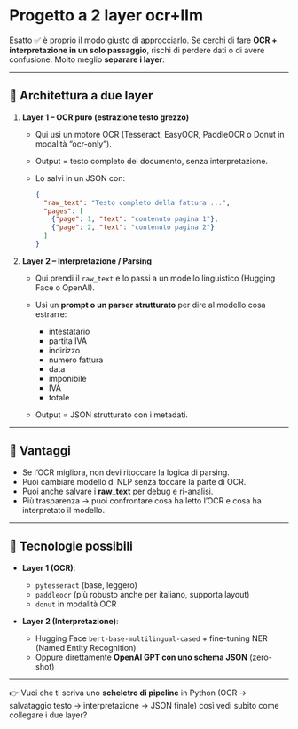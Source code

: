 # Progetto a 2 layer ocr+llm


Esatto ✅ è proprio il modo giusto di approcciarlo.
Se cerchi di fare **OCR + interpretazione in un solo passaggio**, rischi di perdere dati o di avere confusione. Molto meglio **separare i layer**:

---

## 🔹 Architettura a due layer

1. **Layer 1 – OCR puro (estrazione testo grezzo)**

   * Qui usi un motore OCR (Tesseract, EasyOCR, PaddleOCR o Donut in modalità “ocr-only”).
   * Output = testo completo del documento, senza interpretazione.
   * Lo salvi in un JSON con:

     ```json
     {
       "raw_text": "Testo completo della fattura ...",
       "pages": [
         {"page": 1, "text": "contenuto pagina 1"},
         {"page": 2, "text": "contenuto pagina 2"}
       ]
     }
     ```

2. **Layer 2 – Interpretazione / Parsing**

   * Qui prendi il `raw_text` e lo passi a un modello linguistico (Hugging Face o OpenAI).
   * Usi un **prompt o un parser strutturato** per dire al modello cosa estrarre:

     * intestatario
     * partita IVA
     * indirizzo
     * numero fattura
     * data
     * imponibile
     * IVA
     * totale
   * Output = JSON strutturato con i metadati.

---

## 🔹 Vantaggi

* Se l’OCR migliora, non devi ritoccare la logica di parsing.
* Puoi cambiare modello di NLP senza toccare la parte di OCR.
* Puoi anche salvare i **raw\_text** per debug e ri-analisi.
* Più trasparenza → puoi confrontare cosa ha letto l’OCR e cosa ha interpretato il modello.

---

## 🔹 Tecnologie possibili

* **Layer 1 (OCR)**:

  * `pytesseract` (base, leggero)
  * `paddleocr` (più robusto anche per italiano, supporta layout)
  * `donut` in modalità OCR
* **Layer 2 (Interpretazione)**:

  * Hugging Face `bert-base-multilingual-cased` + fine-tuning NER (Named Entity Recognition)
  * Oppure direttamente **OpenAI GPT con uno schema JSON** (zero-shot)

---

👉 Vuoi che ti scriva uno **scheletro di pipeline** in Python (OCR → salvataggio testo → interpretazione → JSON finale) così vedi subito come collegare i due layer?
